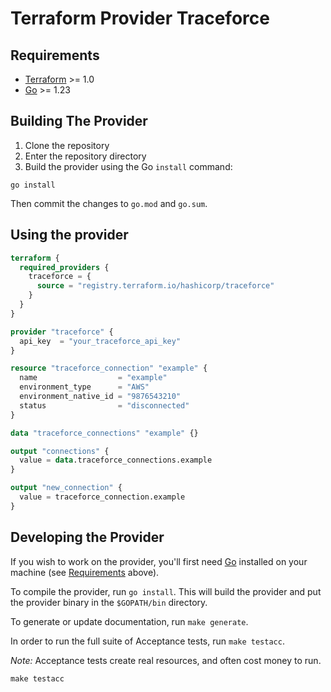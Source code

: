 # Terraform Provider Traceforce

## Requirements

- [Terraform](https://developer.hashicorp.com/terraform/downloads) >= 1.0
- [Go](https://golang.org/doc/install) >= 1.23

## Building The Provider

1. Clone the repository
1. Enter the repository directory
1. Build the provider using the Go `install` command:

```shell
go install
```

Then commit the changes to `go.mod` and `go.sum`.

## Using the provider

```terraform
terraform {
  required_providers {
    traceforce = {
      source = "registry.terraform.io/hashicorp/traceforce"
    }
  }
}

provider "traceforce" {
  api_key  = "your_traceforce_api_key"
}

resource "traceforce_connection" "example" {
  name                  = "example"
  environment_type      = "AWS"
  environment_native_id = "9876543210"
  status                = "disconnected"
}

data "traceforce_connections" "example" {}

output "connections" {
  value = data.traceforce_connections.example
}

output "new_connection" {
  value = traceforce_connection.example
}
```

## Developing the Provider

If you wish to work on the provider, you'll first need [Go](http://www.golang.org) installed on your machine (see [Requirements](#requirements) above).

To compile the provider, run `go install`. This will build the provider and put the provider binary in the `$GOPATH/bin` directory.

To generate or update documentation, run `make generate`.

In order to run the full suite of Acceptance tests, run `make testacc`.

*Note:* Acceptance tests create real resources, and often cost money to run.

```shell
make testacc
```
